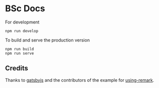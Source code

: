 # BSc Docs

For development

    npm run develop
    
To build and serve the production version
    
    npm run build
    npm run serve


## Credits

Thanks to [gatsbyjs](https://github.com/gatsbyjs) and the contributors of the example for [using-remark](https://github.com/gatsbyjs/gatsby/tree/master/examples/using-remark).
